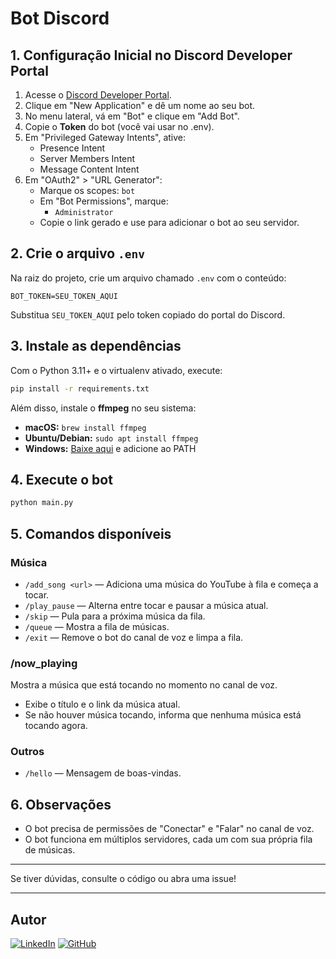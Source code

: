# Bot Discord

## 1. Configuração Inicial no Discord Developer Portal

1. Acesse o [Discord Developer Portal](https://discord.com/developers/applications).
2. Clique em "New Application" e dê um nome ao seu bot.
3. No menu lateral, vá em "Bot" e clique em "Add Bot".
4. Copie o **Token** do bot (você vai usar no .env).
5. Em "Privileged Gateway Intents", ative:
   - Presence Intent
   - Server Members Intent
   - Message Content Intent
6. Em "OAuth2" > "URL Generator":
   - Marque os scopes: `bot`
   - Em "Bot Permissions", marque:
     - `Administrator`
   - Copie o link gerado e use para adicionar o bot ao seu servidor.

## 2. Crie o arquivo `.env`

Na raiz do projeto, crie um arquivo chamado `.env` com o conteúdo:

```
BOT_TOKEN=SEU_TOKEN_AQUI
```

Substitua `SEU_TOKEN_AQUI` pelo token copiado do portal do Discord.

## 3. Instale as dependências

Com o Python 3.11+ e o virtualenv ativado, execute:

```bash
pip install -r requirements.txt
```

Além disso, instale o **ffmpeg** no seu sistema:
- **macOS:** `brew install ffmpeg`
- **Ubuntu/Debian:** `sudo apt install ffmpeg`
- **Windows:** [Baixe aqui](https://ffmpeg.org/download.html) e adicione ao PATH

## 4. Execute o bot

```bash
python main.py
```

## 5. Comandos disponíveis

### Música
- `/add_song <url>` — Adiciona uma música do YouTube à fila e começa a tocar.
- `/play_pause` — Alterna entre tocar e pausar a música atual.
- `/skip` — Pula para a próxima música da fila.
- `/queue` — Mostra a fila de músicas.
- `/exit` — Remove o bot do canal de voz e limpa a fila.

### /now_playing
Mostra a música que está tocando no momento no canal de voz.
- Exibe o título e o link da música atual.
- Se não houver música tocando, informa que nenhuma música está tocando agora.

### Outros
- `/hello` — Mensagem de boas-vindas.

## 6. Observações
- O bot precisa de permissões de "Conectar" e "Falar" no canal de voz.
- O bot funciona em múltiplos servidores, cada um com sua própria fila de músicas.

---

Se tiver dúvidas, consulte o código ou abra uma issue!

---

## Autor

[![LinkedIn](https://img.shields.io/badge/LinkedIn-blue?logo=linkedin&logoColor=white)](https://www.linkedin.com/in/allancorrea/)
[![GitHub](https://img.shields.io/badge/GitHub-black?logo=github&logoColor=white)](https://github.com/AllanGomesCorrea) 